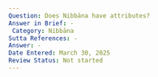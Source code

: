 ```yaml
---
Question: Does Nibbāna have attributes?
Answer in Brief: -
 Category: Nibbāna
Sutta References: -
Answer: -
Date Entered: March 30, 2025
Review Status: Not started
---
```


